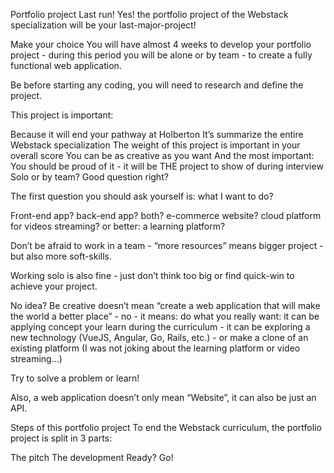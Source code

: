 Portfolio project
Last run!
Yes! the portfolio project of the Webstack specialization will be your last-major-project!

Make your choice
You will have almost 4 weeks to develop your portfolio project - during this period you will be alone or by team - to create a fully functional web application.

Be before starting any coding, you will need to research and define the project.

This project is important:

Because it will end your pathway at Holberton
It’s summarize the entire Webstack specialization
The weight of this project is important in your overall score
You can be as creative as you want
And the most important: You should be proud of it - it will be THE project to show of during interview
Solo or by team?
Good question right?

The first question you should ask yourself is: what I want to do?

Front-end app? back-end app? both? e-commerce website? cloud platform for videos streaming? or better: a learning platform?

Don’t be afraid to work in a team - “more resources” means bigger project - but also more soft-skills.

Working solo is also fine - just don’t think too big or find quick-win to achieve your project.

No idea?
Be creative doesn’t mean “create a web application that will make the world a better place” - no - it means: do what you really want: it can be applying concept your learn during the curriculum - it can be exploring a new technology (VueJS, Angular, Go, Rails, etc.) - or make a clone of an existing platform (I was not joking about the learning platform or video streaming…)

Try to solve a problem or learn!

Also, a web application doesn’t only mean “Website”, it can also be just an API.

Steps of this portfolio project
To end the Webstack curriculum, the portfolio project is split in 3 parts:

The pitch
The development
Ready? Go!
